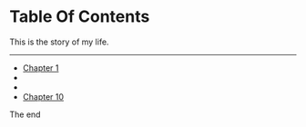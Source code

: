 # Table Of Contents

This is the story of my life.

---

* [Chapter 1](./chapter1.md)
*
*
* [Chapter 10](./chapter10.md)

The end